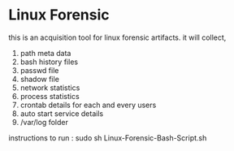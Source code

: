 # Linux Forensic
this is an acquisition tool for linux forensic artifacts.
it will collect,
1. path meta data
2. bash history files
3. passwd file
4. shadow file
5. network statistics
6. process statistics
7. crontab details for each and every users
8. auto start service details
9. /var/log folder

instructions to run : 
 sudo sh Linux-Forensic-Bash-Script.sh
